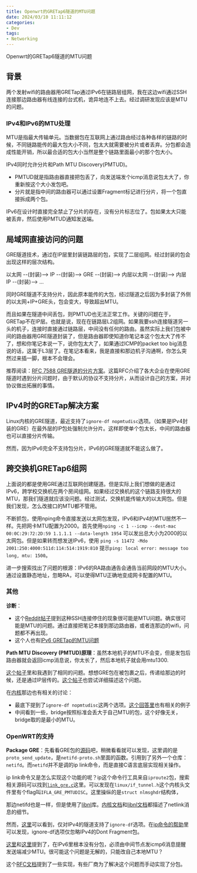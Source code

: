 ```yaml
---
title: Openwrt的GRETap6隧道的MTU问题
date: 2024/03/10 11:11:12
categories:
- Dev
tags:
- Networking
---
```


Openwrt的GRETap6隧道的MTU问题

<!-- more -->

## 背景

两个发射wifi的路由器用GRETap通过IPv6在链路层组网，我在这边wifi通过SSH连接那边路由器有线连接的台式机，诡异地连不上去。经过调研发现应该是MTU的问题。

### IPv4和IPv6的MTU处理

MTU是指最大传输单元。当数据包在互联网上通过路由经过各种各样的链路的时候，不同链路能传的最大包大小不同，包太大就需要被分片或者丢弃。分包都会造成性能开销，所以最合适的包大小当然是整个链路里面最小的那个包大小。

IPv4同时允许分片和Path MTU Discovery(PMTUD)。

- PMTUD就是指路由器直接把包丢了，向发送端发个icmp消息说包太大了，你重新按这个大小发包吧。
- 分片就是指中间的路由器可以通过设置Fragment标记进行分片，将一个包直接拆成两个包。

IPv6在设计时直接完全禁止了分片的存在，没有分片标志位了。包如果太大只能被丢弃，然后使用PMTUD通知发送端。

## 局域网直接访问的问题

GRE隧道技术，通过在IP层里封装链路层的包，实现了二层组网。经过封装的包会出现这样的层次结构。

以太网 --(封装)--> IP --(封装)--> GRE --(封装)--> 内层以太网 --(封装)--> 内层IP --(封装)--> ...

同时GRE隧道不支持分片，因此原本能传的大包，经过隧道之后因为多封装了外侧的以太网+IP+GRE头，包会变大，导致超出MTU。

而且如果在隧道中间丢包，则PMTUD也无法正常工作。关键的问题在于，GRETap不在IP层。也就是说，现在在链路层L2组网。如果我要ssh连接隧道另一头的机子，连接时直接通过链路层，中间没有任何的路由。虽然实际上我们包被中间的路由器用GRE隧道封装了，但是路由器即使知道你笔记本这个包太大了传不了，想和你笔记本说一下，说你包太大了，如果通过ICMP的packet too big消息说的话，这属于L3层了。在笔记本看来，我是直接和那边机子沟通啊，你怎么突然过来插一脚，根本不会理会。

推荐阅读：[RFC 7588 GRE隧道的分片方案](https://www.rfc-editor.org/rfc/rfc7588.html)。这篇RFC介绍了各大企业在使用GRE隧道时遇到分片问题时，由于默认的协议不支持分片，从而设计自己的方案，并对协议做出拓展的事情。

## IPv4时的GRETap解决方案

Linux内核的GRE隧道，最近支持了`ignore-df nopmtudisc`选项。（如果是IPv4封装的GRE）在最外层的IP包处强制允许分片。这样即使单个包太长，中间的路由器也可以直接分片传输。

然而，因为IPv6完全不支持包分片，IPv6的GRE隧道就不能这么做了。

## 跨交换机GRETap6组网

上面说的都是使用GRE通过互联网创建隧道。但是实际上我们想做的是通过IPv6，跨学校交换机在两个房间组网。如果经过交换机的这个链路支持很大的MTU，那我们隧道就应该没问题。经过测试，交换机能传输大的以太网包。但是我们发现，怎么改接口的MTU都不管用。

不断抓包，使用nping命令直接发送以太网包发现，IPv6和IPv4的MTU居然不一样。先把网卡MTU配置为2000。首先使用`nping -c 1 --icmp --dest-mac 00:0C:29:72:2D:59 1.1.1.1 --data-length 1954` 可以发出总大小为2000的以太网包。但是如果转而想发送IPv6，使用 `ping -s 11472 -Mdo 2001:250:4000:511d:114:514:1919:810` 提示`ping: local error: message too long, mtu: 1500`。

进一步搜索找出了问题的根源：IPv6的RA路由通告会通告当前网段的MTU大小。通过设置静态地址，忽略RA，可以使得MTU正确地变成网卡配置的MTU。

### 其他

**诊断**：

- 这个[Reddit帖子](https://www.reddit.com/r/sysadmin/comments/737c1z/friendly_reminder_if_ssh_sometimes_hangs/)提到这种SSH连接停住的现象很可能是MTU问题。确实很可能是MTU的问题。通过直接把笔记本接到那边路由器，或者连那边的wifi，问题都不再出现。
- 这个人也有[IPv6 GRETap的MTU问题](https://forum.vyos.io/t/ip6gre-and-fragmentation/11710)

**Path MTU Discovery (PMTUD)原理**：虽然本地机子的MTU不会变，但是发包后路由器就会返回icmp消息说，你太长了，然后本地机子就会用mtu1300.

[这个帖子](https://forum.openwrt.org/t/solved-gretap-tunnel-and-mtu-size-problem/14182/8)里和我遇到了相同的问题。想想GRE包在被包裹之后，传递给那边的时候，还是通过IP层传的。[这个帖子](https://forums.gentoo.org/viewtopic-t-1007394-start-0.html
)也尝试详细描述这个问题。

在[内核](https://bugzilla.kernel.org/show_bug.cgi?id=14837 )那边也有相关的讨论：
- 最底下提到了`ignore-df nopmtudisc`这两个选项。[这个回答里](https://stackoverflow.com/questions/42545112/linux-gretap-net-ipv4-ip-gre-c-how-to-set-value-of-key-tun-flags)也有相关的例子
- 中间看到一些，bridge按照标准会丢大于自己MTU的包，这个好像无关，bridge取的是最小的MTU。

### OpenWRT的支持

**Package GRE**：先看看GRE包的[源码](https://github.com/openwrt/openwrt/blob/ae500e62e2938e112ae1fc6aa7389e8c7b784b13/package/network/config/gre/files/gre.sh)吧，稍微看看就可以发现，这里调的是`proto_send_update`，是`netifd-proto.sh`里面的函数。引用到了另外一个仓库：`netifd`。而`netifd`并不是调的ip link命令，而是直接C语言底层实现相关操作。

ip link命令又是怎么实现这个功能的呢？ip这个命令行工具来自`iproute2`包，搜索相关源码可以找到[`link_gre.c`](https://github.com/iproute2/iproute2/blob/0c3400cc8f576b9f9e4099b67ae53596111323cd/ip/link_gre.c#L398)这里。可以发现在`linux/if_tunnel.h`这个内核头文件里有个flag叫`IFLA_GRE_PMTUDISC`。这里操纵的是`struct nlmsghdr`结构体，

那边netifd也是一样，但是使用了[libnl](https://www.infradead.org/~tgr/libnl/doc/core.html)库。[内核文档](https://docs.kernel.org/userspace-api/netlink/intro.html)和[libnl文档](https://www.infradead.org/~tgr/libnl/doc/core.html#core_msg_format)都描述了netlink消息的细节。

然而，[这里](https://github.com/openwrt/netifd/blob/f01345ec13b9b27ffd314d8689fb2d3f9c81a47d/system-linux.c#L4012)可以看到，仅对IPv4的隧道支持了`ignore-df`选项。在[ip命令的帮助](https://man7.org/linux/man-pages/man8/ip-tunnel.8.html)里可以发现，ignore-df选项仅忽略IPv4的Dont Fragment包。

[这里](https://www.reddit.com/r/ipv6/comments/pmxg2m/ipv6_mtu_issue_with_hosts_behind_mikrotik_router/)和[这里](https://forum.vyos.io/t/ip6gre-and-fragmentation/11710)提到了，在IPv6里根本没有分包，必须由中间节点发icmp6消息提醒发送端减少MTU。很可能这个问题是无解的，只能改自己本地MTU？

这个[RFC文档](https://www.rfc-editor.org/rfc/rfc7588.html)提到了一些实现，有些厂商为了解决这个问题而手动实现了分包。
